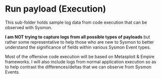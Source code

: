 # Run payload (Execution)
This sub-folder holds sample log data from code execution that can be observed with Sysmon. 

**I am NOT trying to capture logs from all possible types of payloads** but rather some representative to help those who are new to Sysmon to better understand the significance of fields within various Sysmon Event types. 

Most of the offensive code execution will be based on Metasploit & Empire frameworks. I will also include logs from normal application execution so as to help contrast the differences/deltas that we can observe from Sysmon Events. 